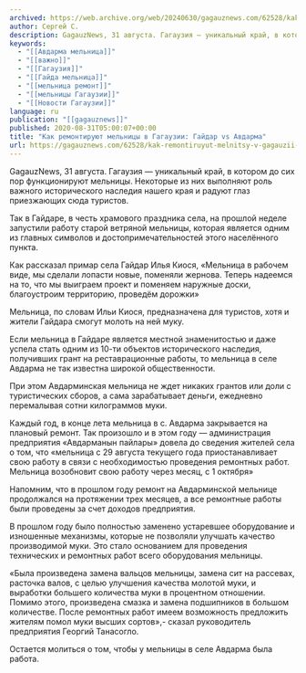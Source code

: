 ```yaml
---
archived: https://web.archive.org/web/20240630/gagauznews.com/62528/kak-remontiruyut-melnitsy-v-gagauzii-gajdar-vs-avdarma.html
author: Сергей С.
description: GagauzNews, 31 августа. Гагаузия — уникальный край, в котором до сих пор функционируют мельницы. Некоторые из них выполняют роль важного исторического наследия нашего края и радуют глаз приезжающих сюда туристов. Так в Гайдаре, в честь храмового праздника села, на прошлой неделе запустили работу старой ветряной мельницы, которая является одним из главных символов и достопримечательностей этого населённого пункта. Как рассказал примар села Гайдар Илья Киося, «Мельница в рабочем виде, мы сделали лопасти новые, поменяли жернова. Теперь надеемся на то, что мы выиграем проект и поменяем наружные доски, благоустроим территорию, проведём дорожки» Мельница, по словам Ильи Киося, предназначена для туристов, хотя и […]
keywords:
  - "[[Авдарма мельница]]"
  - "[[важно]]"
  - "[[Гагаузия]]"
  - "[[Гайда мельница]]"
  - "[[мельница ремонт]]"
  - "[[мельницы Гагаузии]]"
  - "[[Новости Гагаузии]]"
language: ru
publication: "[[gagauznews]]"
published: 2020-08-31T05:00:07+00:00
title: "Как ремонтируют мельницы в Гагаузии: Гайдар vs Авдарма"
url: https://gagauznews.com/62528/kak-remontiruyut-melnitsy-v-gagauzii-gajdar-vs-avdarma.html
---
```


GagauzNews, 31 августа. Гагаузия — уникальный край, в котором до сих пор функционируют мельницы. Некоторые из них выполняют роль важного исторического наследия нашего края и радуют глаз приезжающих сюда туристов.

Так в Гайдаре, в честь храмового праздника села, на прошлой неделе запустили работу старой ветряной мельницы, которая является одним из главных символов и достопримечательностей этого населённого пункта.

Как рассказал примар села Гайдар Илья Киося, «Мельница в рабочем виде, мы сделали лопасти новые, поменяли жернова. Теперь надеемся на то, что мы выиграем проект и поменяем наружные доски, благоустроим территорию, проведём дорожки»

Мельница, по словам Ильи Киося, предназначена для туристов, хотя и жители Гайдара смогут молоть на ней муку.

Если мельница в Гайдаре является местной знаменитостью и даже успела стать одним из 10-ти объектов исторического наследия, получивших грант на реставрационные работы, то мельница в селе Авдарма не так известна широкой общественности.

При этом Авдарминская мельница не ждет никаких грантов или доли с туристических сборов, а сама зарабатывает деньги, ежедневно перемалывая сотни килограммов муки.



Каждый год, в конце лета мельница в с. Авдарма закрывается на плановый ремонт. Так произошло и в этом году — администрация предприятия «Авдарманын пайлары» довела до сведения жителей села о том, что «мельница с 29 августа текущего года приостанавливает свою работу в связи с необходимостью проведения ремонтных работ. Мельница возобновит свою работу через месяц, с 1 октября»

Напомним, что в прошлом году ремонт на Авдарминской мельнице продолжался на протяжении трех месяцев, а все ремонтные работы были проведены за счет доходов предприятия.

В прошлом году было полностью заменено устаревшее оборудование и изношенные механизмы, которые не позволяли улучшать качество производимой муки. Это стало основанием для проведения технических и ремонтных работ всего оборудования мельницы.



«Была произведена замена вальцов мельницы, замена сит на рассевах, расточка валов, с целью улучшения качества молотой муки, и выработки большего количества муки в процентном отношении. Помимо этого, произведена смазка и замена подшипников в большом количестве. После ремонтных работ имеем возможность предложить жителям помол муки высших сортов»,- сказал руководитель предприятия Георгий Танасогло.

Остается молиться о том, чтобы у мельницы в селе Авдарма была работа.